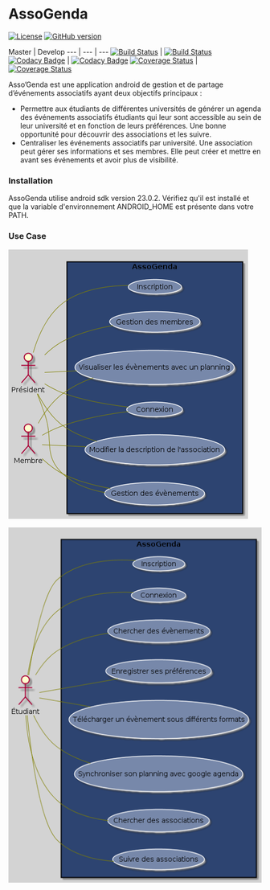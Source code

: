 # AssoGenda

[![License](https://img.shields.io/badge/License-Apache%202.0-blue.svg)](https://opensource.org/licenses/Apache-2.0) [![GitHub version](https://badge.fury.io/gh/bouquet2%2Fassogenda.svg)](http://badge.fury.io/gh/bouquet2%2Fassogenda)

Master | Develop
--- | --- | --- 
[![Build Status](https://travis-ci.org/Bouquet2/AssoGenda.svg?branch=master)](https://travis-ci.org/Bouquet2/AssoGenda) | [![Build Status](https://travis-ci.org/Bouquet2/AssoGenda.svg?branch=develop)](https://travis-ci.org/Bouquet2/AssoGenda)
[![Codacy Badge](https://api.codacy.com/project/badge/Grade/726fc6a1a7514acc91f321082a3d2b51?branch=master)](https://www.codacy.com/app/Bouquet2/AssoGenda?utm_source=github.com&utm_medium=referral&utm_content=Bouquet2/AssoGenda&utm_campaign=badger) | [![Codacy Badge](https://api.codacy.com/project/badge/Grade/726fc6a1a7514acc91f321082a3d2b51?branch=develop)](https://www.codacy.com/app/Bouquet2/AssoGenda?utm_source=github.com&utm_medium=referral&utm_content=Bouquet2/AssoGenda&utm_campaign=badger)
[![Coverage Status](https://coveralls.io/repos/github/Bouquet2/AssoGenda/badge.svg?branch=master)](https://coveralls.io/github/Bouquet2/AssoGenda?branch=master) | [![Coverage Status](https://coveralls.io/repos/github/Bouquet2/AssoGenda/badge.svg?branch=master)](https://coveralls.io/github/Bouquet2/AssoGenda?branch=develop)

Asso’Genda est une application android de gestion et de partage d’événements associatifs ayant deux objectifs principaux :  

  - Permettre aux étudiants de différentes universités de générer un agenda des événements associatifs étudiants qui leur sont    accessible au sein de leur université et en fonction de leurs préférences. Une bonne opportunité pour découvrir des associations et les suivre.
  - Centraliser les événements associatifs par université. Une association peut gérer ses informations et ses membres. Elle peut créer et mettre en avant ses événements et avoir plus de visibilité.

### Installation ###
AssoGenda utilise android sdk version 23.0.2.
Vérifiez qu'il est installé et que la variable d'environnement ANDROID_HOME est présente dans votre PATH.

### Use Case ###

![](/diagrams/usecase_associations.png)

![](/diagrams/usecase_etudiant.png)
